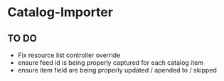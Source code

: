 # Catalog-Importer
## TO DO
- Fix resource list controller override
- ensure feed id is being properly captured for each catalog item
- ensure item field are being properly updated / apended to / skipped